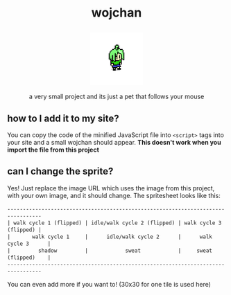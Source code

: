 <h1><p align=center>wojchan</p></h1>
<p align=center><img src="icon.png"></img></p>
<p align=center>a very small project and its just a pet that follows your mouse</p>

## how to I add it to my site?
You can copy the code of the minified JavaScript file into `<script>` tags into your site and a small wojchan should appear.
**This doesn't work when you import the file from this project**

## can I change the sprite?
Yes! Just replace the image URL which uses the image from this project, with your own image, and it should change.
The spritesheet looks like this:
```
---------------------------------------------------------------------------------
| walk cycle 1 (flipped) | idle/walk cycle 2 (flipped) | walk cycle 3 (flipped) |
|       walk cycle 1     |      idle/walk cycle 2      |      walk cycle 3      |
|         shadow         |            sweat            |     sweat (flipped)    |
---------------------------------------------------------------------------------
```
You can even add more if you want to! (30x30 for one tile is used here)
